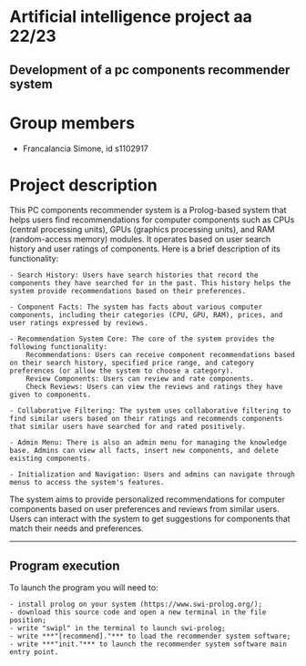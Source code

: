 # Artificial intelligence project aa 22/23
## Development of a pc components recommender system

# Group members
- Francalancia Simone, id s1102917

# Project description
This PC components recommender system is a Prolog-based system that helps users find recommendations for computer components such as CPUs (central processing units), GPUs (graphics processing units), and RAM (random-access memory) modules. It operates based on user search history and user ratings of components. Here is a brief description of its functionality:

    - Search History: Users have search histories that record the components they have searched for in the past. This history helps the system provide recommendations based on their preferences.

    - Component Facts: The system has facts about various computer components, including their categories (CPU, GPU, RAM), prices, and user ratings expressed by reviews.

    - Recommendation System Core: The core of the system provides the following functionality:
        Recommendations: Users can receive component recommendations based on their search history, specified price range, and category preferences (or allow the system to choose a category).
        Review Components: Users can review and rate components.
        Check Reviews: Users can view the reviews and ratings they have given to components.

    - Collaborative Filtering: The system uses collaborative filtering to find similar users based on their ratings and recommends components that similar users have searched for and rated positively.

    - Admin Menu: There is also an admin menu for managing the knowledge base. Admins can view all facts, insert new components, and delete existing components.

    - Initialization and Navigation: Users and admins can navigate through menus to access the system's features.

The system aims to provide personalized recommendations for computer components based on user preferences and reviews from similar users. Users can interact with the system to get suggestions for components that match their needs and preferences.

---

## Program execution
To launch the program you will need to:

```
- install prolog on your system (https://www.swi-prolog.org/);
- download this source code and open a new terminal in the file position;
- write "swipl" in the terminal to launch swi-prolog;
- write ***"[recommend]."*** to load the recommender system software;
- write ***"init."*** to launch the recommender system software main entry point.
```
